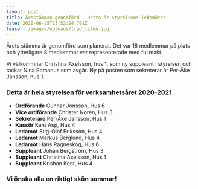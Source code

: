 ```yaml
---
layout: post
title: Årsstämman genomförd - Detta är styrelsens ledamöter
date: 2020-06-25T13:52:24.701Z
teaser: /images/uploads/trad_liten.jpg
---
```

Årets stämma är genomförd som planerat. Det var 18 medlemmar på plats och ytterligare 8 medlemmar var representerade med fullmakt. 

Vi välkommnar Christina Axelsson, hus 1, som ny suppleant i styrelsen och tackar Nina Romanus som avgår. Ny på posten som sekreterar är Per-Åke Jansson, hus 1. 

### Detta är hela styrelsen för verksamhetsåret 2020-2021

* **Ordförande** Gunnar Jonsson, Hus 6
* **Vice ordförande** Christer Norén, Hus 3	
* **Sekreterare** Per-Åke Jansson, Hus 1
* **Kassör** Kent Asp, Hus 4
* **Ledamot** Stig-Olof Eriksson, Hus 4
* **Ledamot** Markus Berglund, Hus 4 
* **Ledamot** Hans Ragneskog, Hus 6
* **Suppleant** Johan Bergström, Hus 3
* **Suppleant** Christina Axelsson, Hus 1
* **Suppleant** Krishan Kent, Hus 4

### Vi önska alla en riktigt skön sommar!